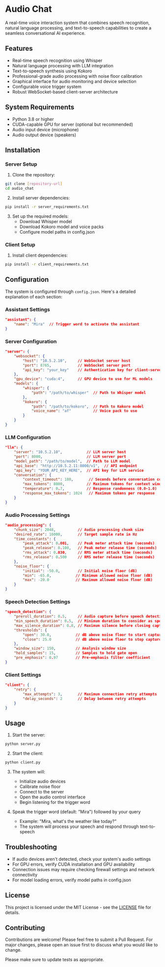 # Audio Chat

A real-time voice interaction system that combines speech recognition, natural language processing, and text-to-speech capabilities to create a seamless conversational AI experience.

## Features

- Real-time speech recognition using Whisper
- Natural language processing with LLM integration
- Text-to-speech synthesis using Kokoro
- Professional-grade audio processing with noise floor calibration
- Graphical interface for audio monitoring and device selection
- Configurable voice trigger system
- Robust WebSocket-based client-server architecture

## System Requirements

- Python 3.8 or higher
- CUDA-capable GPU for server (optional but recommended)
- Audio input device (microphone)
- Audio output device (speakers)

## Installation

### Server Setup

1. Clone the repository:
```bash
git clone [repository-url]
cd audio_chat
```

2. Install server dependencies:
```bash
pip install -r server_requirements.txt
```

3. Set up the required models:
   - Download Whisper model
   - Download Kokoro model and voice packs
   - Configure model paths in config.json

### Client Setup

1. Install client dependencies:
```bash
pip install -r client_requirements.txt
```

## Configuration

The system is configured through `config.json`. Here's a detailed explanation of each section:

### Assistant Settings
```json
"assistant": {
    "name": "Mira"  // Trigger word to activate the assistant
}
```

### Server Configuration
```json
"server": {
    "websocket": {
        "host": "10.5.2.10",     // WebSocket server host
        "port": 8765,            // WebSocket server port
        "api_key": "your_key"    // Authentication key for client-server communication
    },
    "gpu_device": "cuda:4",      // GPU device to use for ML models
    "models": {
        "whisper": {
            "path": "/path/to/whisper"  // Path to Whisper model
        },
        "kokoro": {
            "path": "/path/to/kokoro",  // Path to Kokoro model
            "voice_name": "af"          // Voice pack to use
        }
    }
}
```

### LLM Configuration
```json
"llm": {
    "server": "10.5.2.10",           // LLM server host
    "port": 8000,                    // LLM server port
    "model_path": "/path/to/model",  // Path to LLM model
    "api_base": "http://10.5.2.11:8000/v1",  // API endpoint
    "api_key": "YOUR_API_KEY_HERE",  // API key for LLM service
    "conversation": {
        "context_timeout": 180,       // Seconds before conversation context expires
        "max_tokens": 8000,          // Maximum tokens for context window
        "temperature": 0.7,          // Response randomness (0.0-1.0)
        "response_max_tokens": 1024   // Maximum tokens per response
    }
}
```

### Audio Processing Settings
```json
"audio_processing": {
    "chunk_size": 2048,          // Audio processing chunk size
    "desired_rate": 16000,       // Target sample rate in Hz
    "time_constants": {
        "peak_attack": 0.001,    // Peak meter attack time (seconds)
        "peak_release": 0.100,   // Peak meter release time (seconds)
        "rms_attack": 0.030,     // RMS meter attack time (seconds)
        "rms_release": 0.500     // RMS meter release time (seconds)
    },
    "noise_floor": {
        "initial": -50.0,        // Initial noise floor (dB)
        "min": -65.0,           // Minimum allowed noise floor (dB)
        "max": -20.0            // Maximum allowed noise floor (dB)
    }
}
```

### Speech Detection Settings
```json
"speech_detection": {
    "preroll_duration": 0.5,     // Audio capture before speech detection (seconds)
    "min_speech_duration": 0.5,  // Minimum duration to consider as speech (seconds)
    "max_silence_duration": 0.8, // Maximum silence before closing capture (seconds)
    "thresholds": {
        "open": 30.0,           // dB above noise floor to start capture
        "close": 25.0           // dB above noise floor to stop capture
    },
    "window_size": 150,         // Analysis window size
    "hold_samples": 15,         // Samples to hold gate open
    "pre_emphasis": 0.97        // Pre-emphasis filter coefficient
}
```

### Client Settings
```json
"client": {
    "retry": {
        "max_attempts": 3,       // Maximum connection retry attempts
        "delay_seconds": 2       // Delay between retry attempts
    }
}
```

## Usage

1. Start the server:
```bash
python server.py
```

2. Start the client:
```bash
python client.py
```

3. The system will:
   - Initialize audio devices
   - Calibrate noise floor
   - Connect to the server
   - Open the audio control interface
   - Begin listening for the trigger word

4. Speak the trigger word (default: "Mira") followed by your query
   - Example: "Mira, what's the weather like today?"
   - The system will process your speech and respond through text-to-speech

## Troubleshooting

- If audio devices aren't detected, check your system's audio settings
- For GPU errors, verify CUDA installation and GPU availability
- Connection issues may require checking firewall settings and network connectivity
- For model loading errors, verify model paths in config.json

## License

This project is licensed under the MIT License - see the [LICENSE](LICENSE) file for details.

## Contributing

Contributions are welcome! Please feel free to submit a Pull Request. For major changes, please open an issue first to discuss what you would like to change.

Please make sure to update tests as appropriate.

